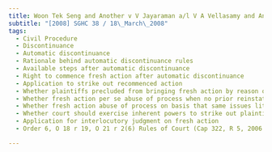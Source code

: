 ```yaml
---
title: Woon Tek Seng and Another v V Jayaraman a/l V A Vellasamy and Another 
subtitle: "[2008] SGHC 38 / 18\_March\_2008"
tags:
  - Civil Procedure
  - Discontinuance
  - Automatic discontinuance
  - Rationale behind automatic discontinuance rules
  - Available steps after automatic discontinuance
  - Right to commence fresh action after automatic discontinuance
  - Application to strike out recommenced action
  - Whether plaintiffs precluded from bringing fresh action by reason of doctrine of res judicata, issue estoppel or abuse of process
  - Whether fresh action per se abuse of process when no prior reinstatement action taken
  - Whether fresh action abuse of process on basis that same issues litigated previously in discontinued suit
  - Whether court should exercise inherent powers to strike out plaintiffs\' fresh action
  - Application for interlocutory judgment on fresh action
  - Order 6, O 18 r 19, O 21 r 2(6) Rules of Court (Cap 322, R 5, 2006 Rev Ed)

---
```


